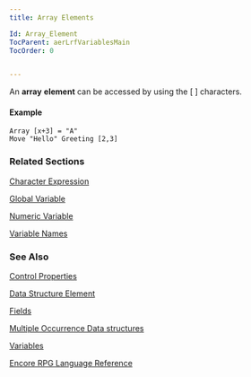 ```yaml
---
title: Array Elements

Id: Array_Element
TocParent: aerLrfVariablesMain
TocOrder: 0


---
```


An **array** **element** can be accessed by using the [ ] characters. 

#### Example

```
Array [x+3] = "A"
Move "Hello" Greeting [2,3]
```

### Related Sections

[Character Expression](Character_Expression.html)

[Global Variable](Variable_Scoping.html)

[Numeric Variable](Numeric_Variable.html)

[Variable Names](Variable_Names.html)

### See Also
[Control Properties](Control_Properties.html)

[Data Structure Element](DS_Element.html)

[Fields](Field.html)

[Multiple Occurrence Data structures](Mult_Occur_DS.html)

[Variables](aerLrfVariablesMain.html)

[Encore RPG Language Reference](aerLrfLangRefMain.html) 
